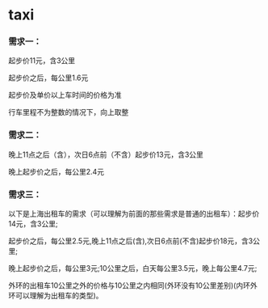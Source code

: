 taxi
============

### 需求一：

起步价11元，含3公里

起步价之后，每公里1.6元

起步价及单价以上车时间的价格为准

行车里程不为整数的情况下，向上取整


### 需求二：

晚上11点之后（含），次日6点前（不含）起步价13元，含3公里

晚上起步价之后，每公里2.4元

### 需求三：

以下是上海出租车的需求（可以理解为前面的那些需求是普通的出租车）：起步价14元，含3公里; 

起步价之后，每公里2.5元,晚上11点之后(含),次日6点前(不含)起步价18元，含3公里;

晚上起步价之后，每公里3元;10公里之后，白天每公里3.5元，晚上每公里4.7元;

外环的出租车10公里之外的价格与10公里之内相同(外环没有10公里差别)(内环外环可以理解为出租车的类型)。


